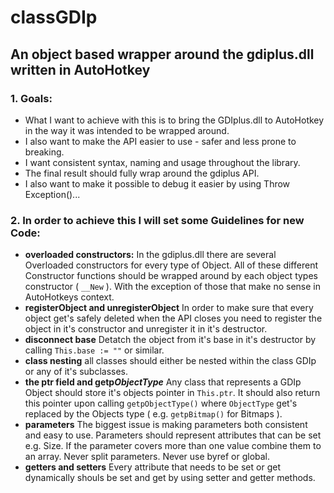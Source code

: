 # classGDIp

## An object based wrapper around the gdiplus.dll written in AutoHotkey

### 1. Goals:
* What I want to achieve with this is to bring the GDIplus.dll to AutoHotkey in the way it was intended to be wrapped around.
* I also want to make the API easier to use - safer and less prone to breaking.
* I want consistent syntax, naming and usage throughout the library.
* The final result should fully wrap around the gdiplus API.
* I also want to make it possible to debug it easier by using Throw Exception()...

### 2. In order to achieve this I will set some Guidelines for new Code:
* __overloaded constructors:__ In the gdiplus.dll there are several Overloaded constructors for every type of Object. 
All of these different Constructor functions should be wrapped around by each object types constructor ( `__New` ). 
With the exception of those that make no sense in AutoHotkeys context.
* __registerObject and unregisterObject__ In order to make sure that every object get's safely deleted when the API closes you need to register the object in it's constructor and unregister it in it's destructor.
* __disconnect base__ Detatch the object from it's base in it's destructor by calling `This.base := ""` or similar.
* __class nesting__ all classes should either be nested within the class GDIp or any of it's subclasses.
* __the ptr field and getp*ObjectType*__ Any class that represents a GDIp Object should store it's objects pointer in `This.ptr`. 
It should also return this pointer upon calling `getpObjectType()` where `ObjectType` get's replaced by the Objects type ( e.g. `getpBitmap()` for Bitmaps ). 
* __parameters__ The biggest issue is making parameters both consistent and easy to use. Parameters should represent attributes that can be set e.g. Size. 
If the parameter covers more than one value combine them to an array. Never split parameters. Never use byref or global.
* __getters and setters__ Every attribute that needs to be set or get dynamically shouls be set and get by using setter and getter methods. 
